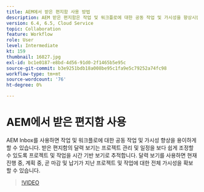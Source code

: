 ```yaml
---
title: AEM에서 받은 편지함 사용 방법
description: AEM 받은 편지함은 작업 및 워크플로에 대한 공동 작업 및 가시성을 향상시킵니다.
version: 6.4, 6.5, Cloud Service
topic: Collaboration
feature: Workflow
role: User
level: Intermediate
kt: 159
thumbnail: 16827.jpg
exl-id: bc1e0187-e8bd-4d56-91d0-2f1465b5e95c
source-git-commit: b3e9251bdb18a008be95c1fa9e5c79252a74fc98
workflow-type: tm+mt
source-wordcount: '76'
ht-degree: 0%

---
```


# AEM에서 받은 편지함 사용

AEM Inbox를 사용하면 작업 및 워크플로에 대한 공동 작업 및 가시성 향상을 용이하게 할 수 있습니다. 받은 편지함의 달력 보기는 프로젝트 관리 및 일정을 보다 쉽게 조정할 수 있도록 프로젝트 및 작업을 시간 기반 보기로 추적합니다. 달력 보기를 사용하면 현재 진행 중, 계획 중, 곧 마감 및 납기가 지난 프로젝트 및 작업에 대한 전체 가시성을 확보할 수 있습니다.

>[!VIDEO](https://video.tv.adobe.com/v/16827?quality=12&learn=on)
